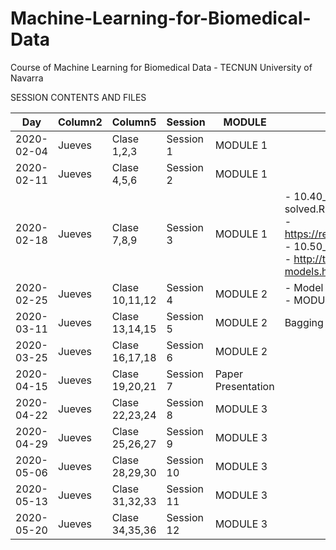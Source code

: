 # Machine-Learning-for-Biomedical-Data

Course of Machine Learning for Biomedical Data - TECNUN University of Navarra

SESSION CONTENTS AND FILES

|    Day     | Column2 | Column5        | Session    | MODULE             | FILES                                                                                                                                                                                              |
| :--------: | ------- | -------------- | ---------- | ------------------ | -------------------------------------------------------------------------------------------------------------------------------------------------------------------------------------------------- |
| 2020-02-04 | Jueves  | Clase 1,2,3    | Session 1  | MODULE 1           |                                                                                                                                                                                                    |
| 2020-02-11 | Jueves  | Clase 4,5,6    | Session 2  | MODULE 1           |                                                                                                                                                                                                    |
| 2020-02-18 | Jueves  | Clase 7,8,9    | Session 3  | MODULE 1           | - 10.40_S3_Caret-simple-model_COX2-solved.Rmd<br>- https://recipes.tidymodels.org/reference/index.html<br>- 10.50_S3_heart-disease-UCI-hw<br>- http://topepo.github.io/caret/available-models.html |
| 2020-02-25 | Jueves  | Clase 10,11,12 | Session 4  | MODULE 2           | - Model comparison <br>- MODULE 2 - decision trees                                                                                                                                                 |
| 2020-03-11 | Jueves  | Clase 13,14,15 | Session 5  | MODULE 2           |       Bagging and Random Forest                                                       |
| 2020-03-25 | Jueves  | Clase 16,17,18 | Session 6  | MODULE 2           |                                                                                                                                                                                                    |
| 2020-04-15 | Jueves  | Clase 19,20,21 | Session 7  | Paper Presentation |                                                                                                                                                                                                    |
| 2020-04-22 | Jueves  | Clase 22,23,24 | Session 8  | MODULE 3           |                                                                                                                                                                                                    |
| 2020-04-29 | Jueves  | Clase 25,26,27 | Session 9  | MODULE 3           |                                                                                                                                                                                                    |
| 2020-05-06 | Jueves  | Clase 28,29,30 | Session 10 | MODULE 3           |                                                                                                                                                                                                    |
| 2020-05-13 | Jueves  | Clase 31,32,33 | Session 11 | MODULE 3           |                                                                                                                                                                                                    |
| 2020-05-20 | Jueves  | Clase 34,35,36 | Session 12 | MODULE 3           |                                                                                                                                                                                                    |
